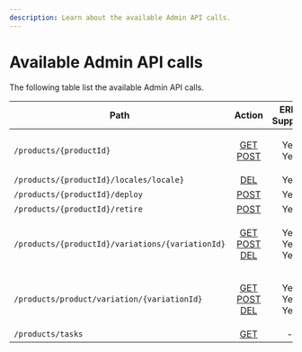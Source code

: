 ```yaml
---
description: Learn about the available Admin API calls.
---
```


# Available Admin API calls

The following table list the available Admin API calls.

| Path                                             |                                                                                                            Action                                                                                                            |       ERID Support       |              Mode             |  Deployment Validation  |         Webhook         |
| ------------------------------------------------ | :--------------------------------------------------------------------------------------------------------------------------------------------------------------------------------------------------------------------------: | :----------------------: | :---------------------------: | :---------------------: | :---------------------: |
| `/products/{productId}`                          |                            <p><a href="broken-reference">GET</a><br><a href="../../asynchronous-product-api/creating-or-updating-a-product.md#updating-an-individual-or-base-product">POST</a></p>                           |     <p>Yes<br>Yes</p>    |      <p>Sync<br>Async</p>     |    <p>Yes<br>Yes</p>    |     <p>No<br>Yes</p>    |
| `/products/{productId}/locales/locale}`          |                                                                    [DEL](../../asynchronous-product-api/deleting-a-base-or-individual-products-locale.md)                                                                    |            Yes           |             Async             |            No           |           Yes           |
| `/products/{productId}/deploy`                   |                                                                                 [POST](../../asynchronous-product-api/deploying-a-product.md)                                                                                |            Yes           |             Async             |           Yes           |           Yes           |
| `/products/{productId}/retire`                   |                                                                                 [POST](../../asynchronous-product-api/retiring-a-product.md)                                                                                 |            Yes           |             Async             |            No           |           Yes           |
| `/products/{productId}/variations/{variationId}` | <p><a href="broken-reference">GET</a><br><a href="../../asynchronous-product-api/adding-or-updating-a-product-variation.md">POST</a><br><a href="../../asynchronous-product-api/deleting-a-product-variation.md">DEL</a></p> | <p>Yes<br>Yes<br>Yes</p> | <p>Sync<br>Async<br>Async</p> | <p>Yes<br>Yes<br>No</p> | <p>No<br>Yes<br>Yes</p> |
| `/products/product/variation/{variationId}`      | <p><a href="broken-reference">GET</a><br><a href="../../asynchronous-product-api/adding-or-updating-a-product-variation.md">POST</a><br><a href="../../asynchronous-product-api/deleting-a-product-variation.md">DEL</a></p> | <p>Yes<br>Yes<br>Yes</p> | <p>Sync<br>Async<br>Async</p> | <p>Yes<br>Yes<br>No</p> | <p>No<br>Yes<br>Yes</p> |
| `/products/tasks`                                |                                                                   [GET](../../asynchronous-product-api/verifying-the-successful-completion-of-a-request.md)                                                                  |             -            |              Sync             |            -            |            -            |

##
